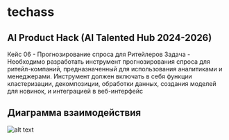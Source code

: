 # techass
## AI Product Hack (AI Talented Hub 2024-2026)
Кейс 06 - Прогнозирование спроса для Ритейлеров
Задача - Необходимо разработать инструмент прогнозирования спроса для ритейл-компаний, предназначенный для использования аналитиками и менеджерами. Инструмент должен включать в себя функции кластеризации, декомпозиции, обработки данных, создания моделей для новинок, и интеграцией в веб-интерфейс
## Диаграмма взаимодействия
![alt text](<photo_2024-09-06 22.01.51.jpeg>)